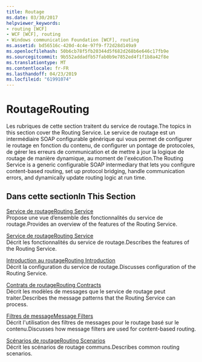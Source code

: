 ```yaml
---
title: Routage
ms.date: 03/30/2017
helpviewer_keywords:
- routing [WCF]
- WCF [WCF], routing
- Windows communication Foundation [WCF], routing
ms.assetid: bd56516c-420d-4c4e-97f9-f72d28d149a9
ms.openlocfilehash: 50b6cb78f5fb20344d5f682d268b6e646c17fb9e
ms.sourcegitcommit: 9b552addadfb57fab0b9e7852ed4f1f1b8a42f8e
ms.translationtype: MT
ms.contentlocale: fr-FR
ms.lasthandoff: 04/23/2019
ms.locfileid: "61991074"
---
```

# <a name="routing"></a><span data-ttu-id="71c1c-102">Routage</span><span class="sxs-lookup"><span data-stu-id="71c1c-102">Routing</span></span>
<span data-ttu-id="71c1c-103">Les rubriques de cette section traitent du service de routage.</span><span class="sxs-lookup"><span data-stu-id="71c1c-103">The topics in this section cover the Routing Service.</span></span> <span data-ttu-id="71c1c-104">Le service de routage est un intermédiaire SOAP configurable générique qui vous permet de configurer le routage en fonction du contenu, de configurer un pontage de protocoles, de gérer les erreurs de communication et de mettre à jour la logique de routage de manière dynamique, au moment de l'exécution.</span><span class="sxs-lookup"><span data-stu-id="71c1c-104">The Routing Service is a generic configurable SOAP intermediary that lets you configure content-based routing, set up protocol bridging, handle communication errors, and dynamically update routing logic at run time.</span></span>  
  
## <a name="in-this-section"></a><span data-ttu-id="71c1c-105">Dans cette section</span><span class="sxs-lookup"><span data-stu-id="71c1c-105">In This Section</span></span>  
 [<span data-ttu-id="71c1c-106">Service de routage</span><span class="sxs-lookup"><span data-stu-id="71c1c-106">Routing Service</span></span>](../../../../docs/framework/wcf/feature-details/routing-service.md)  
 <span data-ttu-id="71c1c-107">Propose une vue d’ensemble des fonctionnalités du service de routage.</span><span class="sxs-lookup"><span data-stu-id="71c1c-107">Provides an overview of the features of the Routing Service.</span></span>  
  
 [<span data-ttu-id="71c1c-108">Service de routage</span><span class="sxs-lookup"><span data-stu-id="71c1c-108">Routing Service</span></span>](../../../../docs/framework/wcf/feature-details/routing-service.md)  
 <span data-ttu-id="71c1c-109">Décrit les fonctionnalités du service de routage.</span><span class="sxs-lookup"><span data-stu-id="71c1c-109">Describes the features of the Routing Service.</span></span>  
  
 [<span data-ttu-id="71c1c-110">Introduction au routage</span><span class="sxs-lookup"><span data-stu-id="71c1c-110">Routing Introduction</span></span>](../../../../docs/framework/wcf/feature-details/routing-introduction.md)  
 <span data-ttu-id="71c1c-111">Décrit la configuration du service de routage.</span><span class="sxs-lookup"><span data-stu-id="71c1c-111">Discusses configuration of the Routing Service.</span></span>  
  
 [<span data-ttu-id="71c1c-112">Contrats de routage</span><span class="sxs-lookup"><span data-stu-id="71c1c-112">Routing Contracts</span></span>](../../../../docs/framework/wcf/feature-details/routing-contracts.md)  
 <span data-ttu-id="71c1c-113">Décrit les modèles de messages que le service de routage peut traiter.</span><span class="sxs-lookup"><span data-stu-id="71c1c-113">Describes the message patterns that the Routing Service can process.</span></span>  
  
 [<span data-ttu-id="71c1c-114">Filtres de message</span><span class="sxs-lookup"><span data-stu-id="71c1c-114">Message Filters</span></span>](../../../../docs/framework/wcf/feature-details/message-filters.md)  
 <span data-ttu-id="71c1c-115">Décrit l'utilisation des filtres de messages pour le routage basé sur le contenu.</span><span class="sxs-lookup"><span data-stu-id="71c1c-115">Discusses how message filters are used for content-based routing.</span></span>  
  
 [<span data-ttu-id="71c1c-116">Scénarios de routage</span><span class="sxs-lookup"><span data-stu-id="71c1c-116">Routing Scenarios</span></span>](../../../../docs/framework/wcf/feature-details/routing-scenarios.md)  
 <span data-ttu-id="71c1c-117">Décrit les scénarios de routage communs.</span><span class="sxs-lookup"><span data-stu-id="71c1c-117">Describes common routing scenarios.</span></span>

